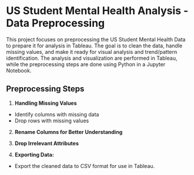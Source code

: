 # US Student Mental Health Analysis - Data Preprocessing

This project focuses on preprocessing the US Student Mental Health Data to prepare it for analysis in Tableau. 
The goal is to clean the data, handle missing values, and make it ready for visual analysis and trend/pattern identification. 
The analysis and visualization are performed in Tableau, while the preprocessing steps are done using Python in a Jupyter Notebook.


## Preprocessing Steps

1. **Handling Missing Values**
- Identify columns with missing data
- Drop rows with missing values


2. **Rename Columns for Better Understanding**


3. **Drop Irrelevant Attributes**


4. **Exporting Data:**
- Export the cleaned data to CSV format for use in Tableau.
